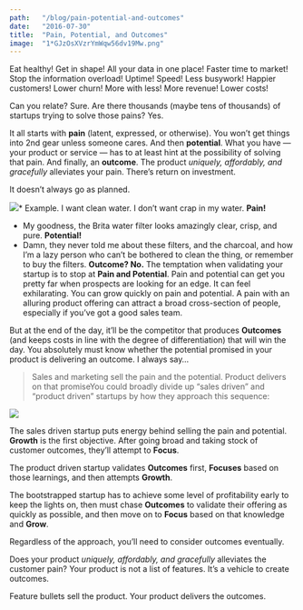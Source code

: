 ```yaml
---
path:	"/blog/pain-potential-and-outcomes"
date:	"2016-07-30"
title:	"Pain, Potential, and Outcomes"
image:	"1*GJzOsXVzrYmWqw56dv19Mw.png"
---
```


Eat healthy! Get in shape! All your data in one place! Faster time to market! Stop the information overload! Uptime! Speed! Less busywork! Happier customers! Lower churn! More with less! More revenue! Lower costs!

Can you relate? Sure. Are there thousands (maybe tens of thousands) of startups trying to solve those pains? Yes.

It all starts with **pain** (latent, expressed, or otherwise). You won’t get things into 2nd gear unless someone cares. And then **potential**. What you have — your product or service — has to at least hint at the possibility of solving that pain. And finally, an **outcome**. The product *uniquely, affordably, and gracefully* alleviates your pain. There’s return on investment.

It doesn’t always go as planned.

![](/images/1*GJzOsXVzrYmWqw56dv19Mw.png)* Example. I want clean water. I don’t want crap in my water. **Pain!**
* My goodness, the Brita water filter looks amazingly clear, crisp, and pure. **Potential!**
* Damn, they never told me about these filters, and the charcoal, and how I’m a lazy person who can’t be bothered to clean the thing, or remember to buy the filters. **Outcome? No.**
The temptation when validating your startup is to stop at **Pain and Potential**. Pain and potential can get you pretty far when prospects are looking for an edge. It can feel exhilarating. You can grow quickly on pain and potential. A pain with an alluring product offering can attract a broad cross-section of people, especially if you’ve got a good sales team.

But at the end of the day, it’ll be the competitor that produces **Outcomes** (and keeps costs in line with the degree of differentiation) that will win the day. You absolutely must know whether the potential promised in your product is delivering an outcome. I always say…


> Sales and marketing sell the pain and the potential. Product delivers on that promiseYou could broadly divide up “sales driven” and “product driven” startups by how they approach this sequence:

![](/images/1*jcSUWmFgThuDbmvT9nEl9g.png)

The sales driven startup puts energy behind selling the pain and potential. **Growth** is the first objective. After going broad and taking stock of customer outcomes, they’ll attempt to **Focus**.

The product driven startup validates **Outcomes** first, **Focuses** based on those learnings, and then attempts **Growth**.

The bootstrapped startup has to achieve some level of profitability early to keep the lights on, then must chase **Outcomes** to validate their offering as quickly as possible, and then move on to **Focus** based on that knowledge and **Grow**.

Regardless of the approach, you’ll need to consider outcomes eventually.

Does your product *uniquely, affordably, and gracefully* alleviates the customer pain? Your product is not a list of features. It’s a vehicle to create outcomes.

Feature bullets sell the product. Your product delivers the outcomes.

